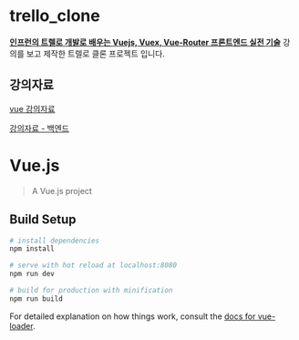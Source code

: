 # trello_clone

**[인프런의 트렐로 개발로 배우는 Vuejs, Vuex, Vue-Router 프론트엔드 실전 기술](https://inf.run/dn7K)** 강의를 보고 제작한 트렐로 클론 프로젝트 입니다.

## 강의자료

[vue 강의자료](https://github.com/jungeu1509/lecture-vue-trello)

[강의자료 - 백엔드](https://github.com/jungeu1509/lecture-vue-trello-server)

# Vue.js

> A Vue.js project

## Build Setup

``` bash
# install dependencies
npm install

# serve with hot reload at localhost:8080
npm run dev

# build for production with minification
npm run build
```

For detailed explanation on how things work, consult the [docs for vue-loader](http://vuejs.github.io/vue-loader).
